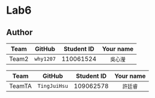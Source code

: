 # Lab6


## Author
Team | GitHub | Student ID | Your name
  :---: | :---: | :---: | :---: 
Team2 | `why1207` | 110061524 | `吳心瀅`

Team | GitHub | Student ID | Your name
  :---: | :---: | :---: | :---: 
TeamTA | `TingJuiHsu` | 109062578 | `許廷睿`
